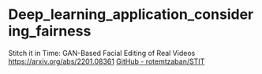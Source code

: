 # Deep_learning_application_considering_fairness

Stitch it in Time: GAN-Based Facial Editing of Real Videos		
https://arxiv.org/abs/2201.08361
[GitHub - rotemtzaban/STIT](https://github.com/rotemtzaban/STIT?tab=readme-ov-file)

